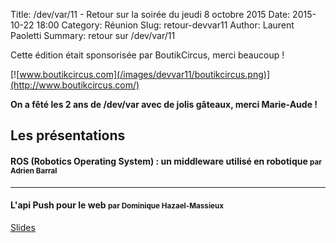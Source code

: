Title: /dev/var/11 - Retour sur la soirée du jeudi 8 octobre 2015
Date: 2015-10-22 18:00
Category: Réunion
Slug: retour-devvar11
Author: Laurent Paoletti
Summary: retour sur /dev/var/11


Cette édition était sponsorisée par BoutikCircus, merci beaucoup !

[![www.boutikcircus.com](/images/devvar11/boutikcircus.png)](http://www.boutikcircus.com/)

**On a fêté les 2 ans de /dev/var avec de jolis gâteaux, merci Marie-Aude !**

## Les présentations

#### ROS (Robotics Operating System) : un middleware utilisé en robotique <small>par Adrien Barral </small>

<script async class="speakerdeck-embed" data-id="fffee807d36944fabbde4e5d2d228860" data-ratio="1.33333333333333" src="//speakerdeck.com/assets/embed.js"></script>

<hr>

#### L'api Push pour le web <small>par Dominique Hazael-Massieux  </small>

[Slides](http://www.w3.org/2015/Talks/dhm-push/)